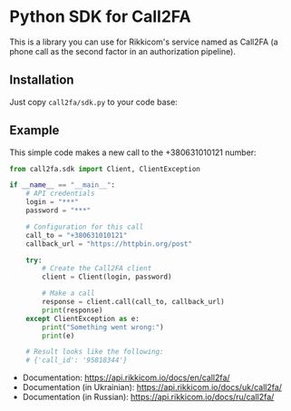 # Python SDK for Call2FA

This is a library you can use for Rikkicom's service named as Call2FA (a phone call as the second factor in an authorization pipeline).

## Installation

Just copy `call2fa/sdk.py` to your code base:

## Example

This simple code makes a new call to the +380631010121 number:

```python
from call2fa.sdk import Client, ClientException

if __name__ == "__main__":
    # API credentials
    login = "***"
    password = "***"

    # Configuration for this call
    call_to = "+380631010121"
    callback_url = "https://httpbin.org/post"

    try:
        # Create the Call2FA client
        client = Client(login, password)

        # Make a call
        response = client.call(call_to, callback_url)
        print(response)
    except ClientException as e:
        print("Something went wrong:")
        print(e)

    # Result looks like the following:
    # {'call_id': '95818344'}
```

- Documentation: https://api.rikkicom.io/docs/en/call2fa/
- Documentation (in Ukrainian): https://api.rikkicom.io/docs/uk/call2fa/
- Documentation (in Russian): https://api.rikkicom.io/docs/ru/call2fa/
